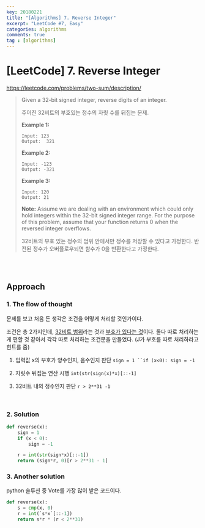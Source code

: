 ```yaml
---
key: 20180221
title: "[Algorithms] 7. Reverse Integer"
excerpt: "LeetCode #7, Easy"
categories: algorithms
comments: true
tag : [algorithms]
---
```



# [LeetCode] 7. Reverse Integer

https://leetcode.com/problems/two-sum/description/



> Given a 32-bit signed integer, reverse digits of an integer.
>
> 주어진 32비트의 부호있는 정수의 자릿 수를 뒤집는 문제.
>
> **Example 1:**
>
> ```
> Input: 123
> Output:  321
>
> ```
>
> **Example 2:**
>
> ```
> Input: -123
> Output: -321
>
> ```
>
> **Example 3:**
>
> ```
> Input: 120
> Output: 21
>
> ```
>
> **Note:**
> Assume we are dealing with an environment which could only hold integers within the 32-bit signed integer range. For the purpose of this problem, assume that your function returns 0 when the reversed integer overflows.
>
> 32비트의 부호 있는 정수의 범위 안에서만 정수를 저장할 수 있다고 가정한다. 반전된 정수가 오버플로우되면 함수가  0을 반환한다고 가정한다.


<br>
<br>

## Approach

### 1. The flow of thought

 문제를 보고 처음 든 생각은 조건을 어떻게 처리할 것인가이다.

 조건은 총 2가지인데, <u>32비트 범위</u>라는 것과 <u>부호가 있다는 것</u>이다. 둘다 따로 처리하는 게 편할 것 같아서 각각 따로 처리하는 조건문을 만들었다. (J가 부호를 따로 처리하라고 힌트를 줌)

1) 입력값 x의 부호가 양수인지, 음수인지 판단 `sign = 1 ``if (x<0): sign = -1` <br>

2) 자릿수 뒤집는 연산 시행 `int(str(sign(x)*x)[::-1]` <br>

3) 32비트 내의 정수인지 판단 `r > 2**31 -1` <br>

<br>

### 2. Solution

```python
def reverse(x):
    sign = 1
    if (x < 0):
        sign = -1

    r = int(str(sign*x)[::-1])
    return (sign*r, 0)[r > 2**31 - 1]
```



### 3. Another solution

python 솔루션 중 Vote를 가장 많이 받은 코드이다.

```python
def reverse(x):
    s = cmp(x, 0)
    r = int(`s*x`[::-1])
    return s*r * (r < 2**31)
```

